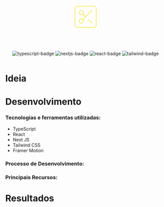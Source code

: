 <div align="center" style="margin-bottom: 10px;">

![Project Logo](./public/Favicon.png)

</div>

<div align="center" style="display: flex; gap: 10px; align-items:center; justify-content: center; margin-top:50px;">

![typescript-badge](https://img.shields.io/badge/TypeScript-007ACC?style=for-the-badge&logo=typescript&logoColor=white)
![nextjs-badge](https://img.shields.io/badge/next.js-000000?style=for-the-badge&logo=nextdotjs&logoColor=white)
![react-badge](https://img.shields.io/badge/React-20232A?style=for-the-badge&logo=react&logoColor=61DAFB)
![tailwind-badge](https://img.shields.io/badge/Tailwind_CSS-38B2AC?style=for-the-badge&logo=tailwind-css&logoColor=white)

</div>

# Ideia

# Desenvolvimento

### Tecnologias e ferramentas utilizadas:

- TypeScript
- React
- Next JS
- Tailwind CSS
- Framer Motion

### Processo de Desenvolvimento:

### Principais Recursos:

# Resultados
